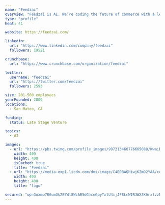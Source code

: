 ```yaml
---
name: "Feedzai"
overview: "Feedzai is AI. We’re coding the future of commerce with a leading platform powered by artificial intelligence and big data. Founded and developed by data scientists and aerospace engineers, Feedzai has one critical mission: make commerce safe. The world’s largest banks, payment providers and retailers use Feedzai’s machine learning technology to manage risks associated with banking and shopping, whether it’s in person, online or via mobile devices."
type: "profile"
heat: 41

website: https://feedzai.com/

linkedin:
  url: "https://www.linkedin.com/company/feedzai"
  followers: 19521

crunchbase:
  url: "https://www.crunchbase.com/organization/feedzai"

twitter:
  username: "feedzai"
  url: "https://twitter.com/feedzai"
  followers: 2593

size: 201-500 employees
yearFounded: 2009
locations:
  - San Mateo, CA

funding:
  status: Late Stage Venture

topics:
  - AI

images:
  - url: "https://pbs.twimg.com/profile_images/997213460776665088/KwaiDTTw_400x400.jpg"
    width: 400
    height: 400
    isCached: true
    title: "Feedzai"
  - url: "https://media-exp1.licdn.com/dms/image/C4E0BAQHiwjKZmD2YAA/company-logo_200_200/0?e=1594857600&v=beta&t=jHfH7EYkWdt4W-WkVPZINLzdX18h0pgH8aAEmxaXzL8"
    width: 400
    height: 400
    title: "logo"

secured: "wpnGoxmo706umGk2EZWl8WzAB5dGhcnGpyTatU4ijJF8LcW1RJWX3K6rxlzzND418oqbNpxJWuvLxMIaY3U3y4wBuYoc/n4fDQ2HgYwVnYYuiAwFOGFlLXCI4/ewqV8CNYf758/XNBBPox6Ohmy+eqT0UkwAnAugbfFlIwQsiTC4vQm0LK4O/n0zSpvOKGfa/eOOOfknCyetUIZb2jUwB9s8Z8g5ebUp8PmgnnkVJLFOVpi1p5k+M8UDp3/FvRtm76D6iazyhp3F3eaKaodCEid6zXbBiCRiR5t/cI1hSeVXgog5+jc7PUWoF5YJc8N3+xS7kPiajP4AGBqzn1xgo2TlIh1ZZ8Z15JbGaqWOdIFteR0TUpDwPTjHP/TJBeRD;oVDu6pP2AZ5PNO7wysJ39g=="
---
```


